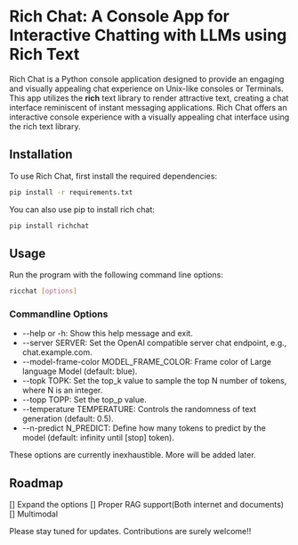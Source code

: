 # Rich Chat: A Console App for Interactive Chatting with LLMs using Rich Text

Rich Chat is a Python console application designed to provide an engaging and visually appealing chat experience on Unix-like consoles or Terminals. This app utilizes the **rich** text library to render attractive text, creating a chat interface reminiscent of instant messaging applications.
Rich Chat offers an interactive console experience with a visually appealing chat interface using the rich text library.

## Installation

To use Rich Chat, first install the required dependencies:

```bash
pip install -r requirements.txt
```

You can also use pip to install rich chat:

```bash
pip install richchat
```

## Usage

Run the program with the following command line options:

```bash
ricchat [options] 
```

### Commandline Options
* --help or -h: Show this help message and exit.
* --server SERVER: Set the OpenAI compatible server chat endpoint, e.g., chat.example.com.
* --model-frame-color MODEL_FRAME_COLOR: Frame color of Large language Model (default: blue).
* --topk TOPK: Set the top_k value to sample the top N number of tokens, where N is an integer.
* --topp TOPP: Set the top_p value.
* --temperature TEMPERATURE: Controls the randomness of text generation (default: 0.5).
* --n-predict N_PREDICT: Define how many tokens to predict by the model (default: infinity until [stop] token).

These options are currently inexhaustible. More will be added later.

## Roadmap
[] Expand the options
[] Proper RAG support(Both internet and documents)
[] Multimodal

Please stay tuned for updates. 
Contributions are surely welcome!!